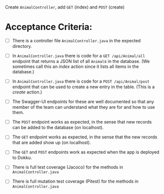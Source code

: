Create `AnimalController`, add `GET` (index) and `POST` (create)

# Acceptance Criteria:

- [ ] There is a controller file `AnimalController.java`
      in the expected directory.
- [ ] In `AnimalController.java` there is 
      code for a `GET /api/Animal/all` endpoint 
      that returns a JSON list of all `Animal`s in the database.
      (We sometimes call this an *index* action since it lists all
      items in the database.)
- [ ] In `AnimalController.java` there is 
      code for a `POST /api/Animal/post` endpoint
      that can be used to create a new entry in the table. (This
      is a *create* action.)
- [ ] The Swagger-UI endpoints for these are well documented so that
      any member of the team can understand what they are for and
      how to use them.
- [ ] The `POST` endpoint works as expected, in the sense that new
      records can be added to the database (on localhost).
- [ ] The `GET` endpoint works as expected, in the sense that the new
      records that are added show up (on localhost).
- [ ] The `GET` and `POST` endpoints work as expected when the 
      app is deployed to Dokku.
- [ ] There is full test coverage (Jacoco) for the methods in 
      `AnimalController.java`
- [ ] There is full mutation test coverage (Pitest) for the methods in
      `AnimalController.java`



